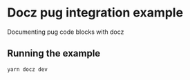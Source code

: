 # Docz pug integration example
Documenting pug code blocks with docz

## Running the example

```bash
yarn docz dev
```
